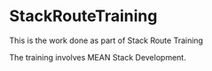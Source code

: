 # StackRouteTraining
This is the work done as part of Stack Route Training

The training involves MEAN Stack Development.
